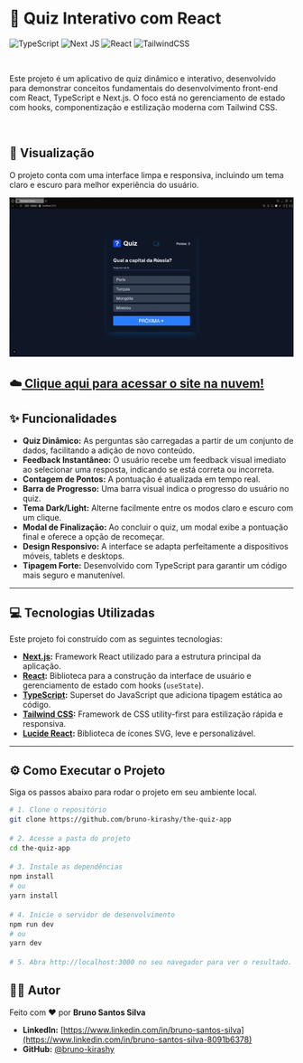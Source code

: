 # 🚀 Quiz Interativo com React

![TypeScript](https://img.shields.io/badge/typescript-%23007ACC.svg?style=for-the-badge&logo=typescript&logoColor=white)
![Next JS](https://img.shields.io/badge/Next-black?style=for-the-badge&logo=next.js&logoColor=white)
![React](https://img.shields.io/badge/react-%2320232A.svg?style=for-the-badge&logo=react&logoColor=%2361DAFB)
![TailwindCSS](https://img.shields.io/badge/tailwindcss-%2338B2AC.svg?style=for-the-badge&logo=tailwind-css&logoColor=white)

<br>

Este projeto é um aplicativo de quiz dinâmico e interativo, desenvolvido para demonstrar conceitos fundamentais do desenvolvimento front-end com React, TypeScript e Next.js. O foco está no gerenciamento de estado com hooks, componentização e estilização moderna com Tailwind CSS.

<br>

## 📸 Visualização

O projeto conta com uma interface limpa e responsiva, incluindo um tema claro e escuro para melhor experiência do usuário.


![Prévia do Projeto](./public/2025-09-18%2020-33-48.gif)

## ☁️[ Clique aqui para acessar o site na nuvem!](https://the-quiz-app-mu.vercel.app)


## ✨ Funcionalidades

* **Quiz Dinâmico:** As perguntas são carregadas a partir de um conjunto de dados, facilitando a adição de novo conteúdo.
* **Feedback Instantâneo:** O usuário recebe um feedback visual imediato ao selecionar uma resposta, indicando se está correta ou incorreta.
* **Contagem de Pontos:** A pontuação é atualizada em tempo real.
* **Barra de Progresso:** Uma barra visual indica o progresso do usuário no quiz.
* **Tema Dark/Light:** Alterne facilmente entre os modos claro e escuro com um clique.
* **Modal de Finalização:** Ao concluir o quiz, um modal exibe a pontuação final e oferece a opção de recomeçar.
* **Design Responsivo:** A interface se adapta perfeitamente a dispositivos móveis, tablets e desktops.
* **Tipagem Forte:** Desenvolvido com TypeScript para garantir um código mais seguro e manutenível.

---

## 💻 Tecnologias Utilizadas

Este projeto foi construído com as seguintes tecnologias:

* **[Next.js](https://nextjs.org/):** Framework React utilizado para a estrutura principal da aplicação.
* **[React](https://reactjs.org/):** Biblioteca para a construção da interface de usuário e gerenciamento de estado com hooks (`useState`).
* **[TypeScript](https://www.typescriptlang.org/):** Superset do JavaScript que adiciona tipagem estática ao código.
* **[Tailwind CSS](https://tailwindcss.com/):** Framework de CSS utility-first para estilização rápida e responsiva.
* **[Lucide React](https://lucide.dev/):** Biblioteca de ícones SVG, leve e personalizável.

---

## ⚙️ Como Executar o Projeto

Siga os passos abaixo para rodar o projeto em seu ambiente local.

```bash
# 1. Clone o repositório
git clone https://github.com/bruno-kirashy/the-quiz-app

# 2. Acesse a pasta do projeto
cd the-quiz-app

# 3. Instale as dependências
npm install
# ou
yarn install

# 4. Inicie o servidor de desenvolvimento
npm run dev
# ou
yarn dev

# 5. Abra http://localhost:3000 no seu navegador para ver o resultado.
```


## 👨‍💻 Autor

Feito com ❤️ por **Bruno Santos Silva**

- **LinkedIn:** [https://www.linkedin.com/in/bruno-santos-silva](https://www.linkedin.com/in/bruno-santos-silva-8091b6378)
- **GitHub:** [@bruno-kirashy](https://github.com/bruno-kirashy)